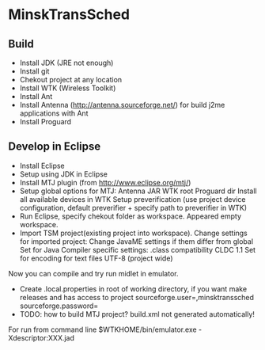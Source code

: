 # MinskTransSched

Build
---
-  Install JDK (JRE not enough)
-  Install git
-  Chekout project at any location
-  Install WTK (Wireless Toolkit)
-  Install Ant
-  Install Antenna (http://antenna.sourceforge.net/) for build j2me applications with Ant
-  Install Proguard

Develop in Eclipse
---
- Install Eclipse
- Setup using JDK in Eclipse
- Install MTJ plugin (from http://www.eclipse.org/mtj/)
- Setup global options for MTJ: 
	Antenna JAR
	WTK root
	Proguard dir
	Install all available devices in WTK
	Setup preverification (use project device configuration, default preverifier + specify path to preverifier in WTK)
- Run Eclipse, specify chekout folder as workspace. Appeared empty workspace.
- Import TSM project(existing project into workspace). Change settings for imported project:
	Change JavaME settings if them differ from global
	Set for Java Compiler specific settings:
		.class compatibility CLDC 1.1
	Set for encoding for text files UTF-8 (project wide)

Now you can compile and try run midlet in emulator.
	
-  Create .local.properties in root of working directory, if you want make releases and has access to project
	sourceforge.user=<username>,minsktranssched
	sourceforge.password=<user password>
-  TODO: how to build MTJ project? build.xml not generated automatically!

For run from command line
$WTKHOME/bin/emulator.exe -Xdescriptor:XXX.jad 

